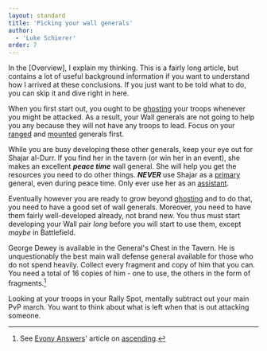 ```yaml
---
layout: standard
title: 'Picking your wall generals'
author:
  - 'Luke Schierer'
order: 7
---
```


<aside class="note" markdown="1">
In the [Overview], I explain my thinking. This is a fairly long article, but
contains a lot of useful background information if you want to understand how
I arrived at these conclusions. If you just want to be told what to do, you
can skip it and dive right in here.
</aside>

When you first start out, you ought to be [ghosting] your troops whenever you
might be attacked. As a result, your Wall generals are not going to help you
any because they will not have any troops to lead. Focus on your [ranged] and
[mounted] generals first.

While you are busy developing these other generals, keep your eye out for
Shajar al-Durr. If you find her in the tavern (or win her in an event), she
makes an excellent _**peace time**_ wall general. She will help you get the
resources you need to do other things.  **_NEVER_** use Shajar as a [primary]
general, even during peace time.  Only ever use her as an [assistant].


Eventually however you are ready to grow beyond [ghosting] and to do that,
you need to have a good set of wall generals. Moreover, you need to have them
fairly well-developed already, not brand new. You thus must start developing
your Wall pair _long_ before you will start to use them, except _maybe_ in Battlefield.

George Dewey is available in the General's Chest in the Tavern. He is
unquestionably the best main wall defense general available for those who do
not spend heavily. Collect every fragment and copy of him that you can. You
need a total of 16 copies of him - one to use, the others in the form of
fragments.[^230107-2]

Looking at your troops in your Rally Spot, mentally subtract out your main PvP
march. You want to think about what is left when that is out attacking someone.

[^230107-2]: See [Evony Answers]' article on [ascending].

[Evony Answers]: https://www.evonyanswers.com
[ascending]: http://www.evonyanswers.com/post/evony-ascending-enhancement-awakened-upgrades
[ranged]: ./ranged
[Overview]: ./overview
[mounted]: ./mounted
[ghosting]: http://www.evonytkrguide.com/guides/evony-tkr-guide-to-ghosting-troops
[primary]: /Reference/Glossary#primary_General
[assistant]: /Reference/Glossary#secondary_general
[Overview]: ./overview
